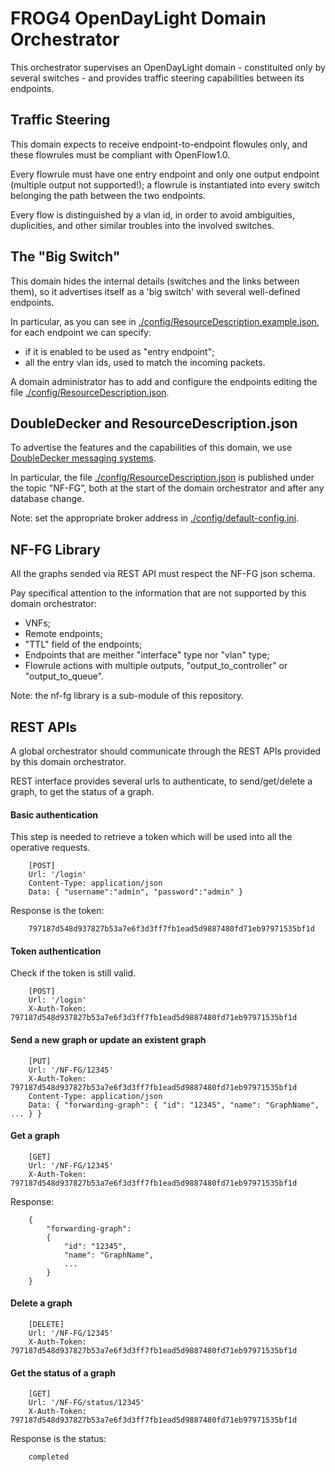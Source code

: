 # FROG4 OpenDayLight Domain Orchestrator

This orchestrator supervises an OpenDayLight domain - constituited only by several switches - 
and provides traffic steering capabilities between its endpoints.


## Traffic Steering

This domain expects to receive endpoint-to-endpoint flowules only, and these flowrules
must be compliant with OpenFlow1.0.

Every flowrule must have one entry endpoint and only one output endpoint (multiple output not supported!);
a flowrule is instantiated into every switch belonging the path between the two endpoints.

Every flow is distinguished by a vlan id, in order to avoid ambiguities, duplicities, and other 
similar troubles into the involved switches.


## The "Big Switch"

This domain hides the internal details (switches and the links between them),
so it advertises itself as a 'big switch' with several well-defined endpoints.

In particular, as you can see in [./config/ResourceDescription.example.json](/config/ResourceDescription.example.json),
for each endpoint we can specify:
* if it is enabled to be used as "entry endpoint";
* all the entry vlan ids, used to match the incoming packets.

A domain administrator has to add and configure the endpoints editing the file
[./config/ResourceDescription.json](/config/ResourceDescription.json).


## DoubleDecker and ResourceDescription.json

To advertise the features and the capabilities of this domain, we use
[DoubleDecker messaging systems](https://github.com/Acreo/DoubleDecker).

In particular, the file [./config/ResourceDescription.json](/config/ResourceDescription.json) is published
under the topic "NF-FG", both at the start of the domain orchestrator and after any database change.

Note: set the appropriate broker address in [./config/default-config.ini](/config/default-config.ini).


## NF-FG Library

All the graphs sended via REST API must respect the NF-FG json schema.

Pay specifical attention to the information that are not supported by this domain orchestrator:
* VNFs;
* Remote endpoints;
* "TTL" field of the endpoints;
* Endpoints that are meither "interface" type nor "vlan" type;
* Flowrule actions with multiple outputs, "output_to_controller" or "output_to_queue".

Note: the nf-fg library is a sub-module of this repository.


## REST APIs

A global orchestrator should communicate through the REST APIs provided by this domain orchestrator.

REST interface provides several urls to authenticate, to send/get/delete a graph, to get the status of a graph.

#### Basic authentication
This step is needed to retrieve a token which will be used into all the operative requests. 
```
	[POST]
	Url: '/login'
	Content-Type: application/json
	Data: { "username":"admin", "password":"admin" }
```
Response is the token:
```
	797187d548d937827b53a7e6f3d3ff7fb1ead5d9887480fd71eb97971535bf1d
```

#### Token authentication
Check if the token is still valid.
```
	[POST]
	Url: '/login'
	X-Auth-Token: 797187d548d937827b53a7e6f3d3ff7fb1ead5d9887480fd71eb97971535bf1d
```


#### Send a new graph or update an existent graph
```
	[PUT]
	Url: '/NF-FG/12345'
	X-Auth-Token: 797187d548d937827b53a7e6f3d3ff7fb1ead5d9887480fd71eb97971535bf1d
	Content-Type: application/json
	Data: { "forwarding-graph": { "id": "12345", "name": "GraphName", ... } }
```

#### Get a graph
```
	[GET]
	Url: '/NF-FG/12345'
	X-Auth-Token: 797187d548d937827b53a7e6f3d3ff7fb1ead5d9887480fd71eb97971535bf1d
```
Response:
```
	{
		"forwarding-graph":
		{
			"id": "12345", 
			"name": "GraphName", 
			...
		}
	}
```

#### Delete a graph
```
	[DELETE]
	Url: '/NF-FG/12345'
	X-Auth-Token: 797187d548d937827b53a7e6f3d3ff7fb1ead5d9887480fd71eb97971535bf1d
```

#### Get the status of a graph
```
	[GET]
	Url: '/NF-FG/status/12345'
	X-Auth-Token: 797187d548d937827b53a7e6f3d3ff7fb1ead5d9887480fd71eb97971535bf1d
```
Response is the status:
```
	completed
```


  
